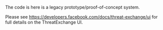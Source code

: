 The code is here is a legacy prototype/proof-of-concept system.

Please see https://developers.facebook.com/docs/threat-exchange/ui for full details on the ThreatExchange UI.
